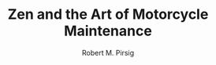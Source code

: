 ---
title: 'Zen and the Art of Motorcycle Maintenance'
author: 'Robert M. Pirsig'
dateFinished: '2023-12-20'
summary: '...'
rating: 10
---